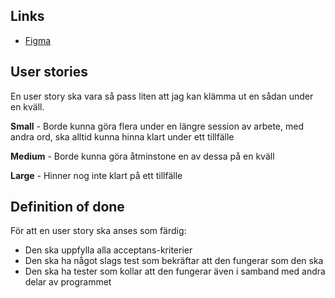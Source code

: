 
## Links
- [Figma](https://www.figma.com/file/iZ4NJObbQWQ8uGPZsAqynT/arrigt?node-id=0%3A1)

## User stories

En user story ska vara så pass liten att jag kan klämma ut en sådan under en kväll.

**Small** - Borde kunna göra flera under en längre session av arbete, med andra ord, ska alltid kunna hinna klart under ett tillfälle

**Medium** - Borde kunna göra åtminstone en av dessa på en kväll

**Large** - Hinner nog inte klart på ett tillfälle

## Definition of done

För att en user story ska anses som färdig:
- Den ska uppfylla alla acceptans-kriterier
- Den ska ha något slags test som bekräftar att den fungerar som den ska
- Den ska ha tester som kollar att den fungerar även i samband med andra delar av programmet